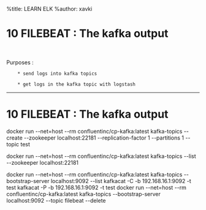 %title: LEARN ELK
%author: xavki

# 10 FILEBEAT : The kafka output

<br>

Purposes :

		* send logs into kafka topics

		* get logs in the kafka topic with logstash


--------------------------------------------------------------------------------

# 10 FILEBEAT : The kafka output



docker run --net=host --rm confluentinc/cp-kafka:latest kafka-topics --create --zookeeper localhost:22181 --replication-factor 1 --partitions 1 --topic test

docker run --net=host --rm confluentinc/cp-kafka:latest kafka-topics --list --zookeeper localhost:22181



docker run --net=host --rm confluentinc/cp-kafka:latest kafka-topics --bootstrap-server localhost:9092 --list
kafkacat -C -b 192.168.16.1:9092 -t test
kafkacat -P -b 192.168.16.1:9092 -t test
docker run --net=host --rm confluentinc/cp-kafka:latest kafka-topics --bootstrap-server localhost:9092 --topic filebeat --delete

